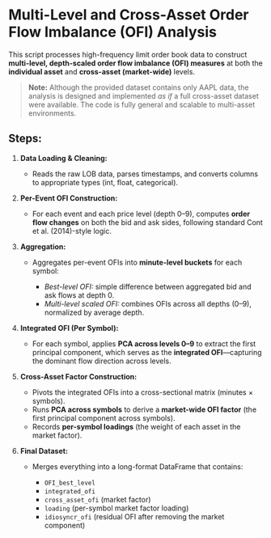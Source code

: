 # Multi-Level and Cross-Asset Order Flow Imbalance (OFI) Analysis

This script processes high-frequency limit order book data to construct **multi-level, depth-scaled order flow imbalance (OFI) measures** at both the **individual asset** and **cross-asset (market-wide)** levels.

> **Note:** Although the provided dataset contains only AAPL data, the analysis is designed and implemented *as if* a full cross-asset dataset were available. The code is fully general and scalable to multi-asset environments.

## Steps:

1. **Data Loading & Cleaning:**

   * Reads the raw LOB data, parses timestamps, and converts columns to appropriate types (int, float, categorical).

2. **Per-Event OFI Construction:**

   * For each event and each price level (depth 0–9), computes **order flow changes** on both the bid and ask sides, following standard Cont et al. (2014)-style logic.

3. **Aggregation:**

   * Aggregates per-event OFIs into **minute-level buckets** for each symbol:

     * *Best-level OFI:* simple difference between aggregated bid and ask flows at depth 0.
     * *Multi-level scaled OFI:* combines OFIs across all depths (0–9), normalized by average depth.

4. **Integrated OFI (Per Symbol):**

   * For each symbol, applies **PCA across levels 0–9** to extract the first principal component, which serves as the **integrated OFI**—capturing the dominant flow direction across levels.

5. **Cross-Asset Factor Construction:**

   * Pivots the integrated OFIs into a cross-sectional matrix (minutes × symbols).
   * Runs **PCA across symbols** to derive a **market-wide OFI factor** (the first principal component across symbols).
   * Records **per-symbol loadings** (the weight of each asset in the market factor).

6. **Final Dataset:**

   * Merges everything into a long-format DataFrame that contains:

     * `OFI_best_level`
     * `integrated_ofi`
     * `cross_asset_ofi` (market factor)
     * `loading` (per-symbol market factor loading)
     * `idiosyncr_ofi` (residual OFI after removing the market component)

